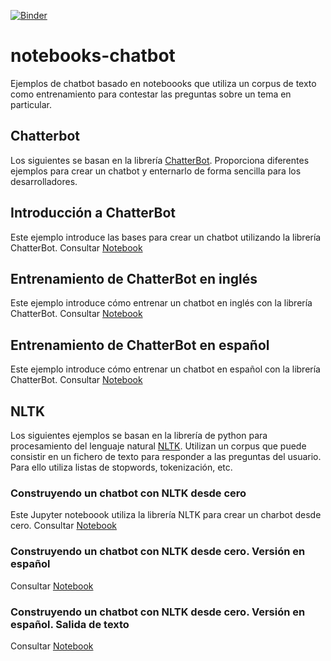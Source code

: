 [![Binder](https://mybinder.org/badge_logo.svg)](https://mybinder.org/v2/gh/hibernator11/notebooks-chatbot/master)


# notebooks-chatbot
Ejemplos de chatbot basado en noteboooks que utiliza un corpus de texto como entrenamiento para contestar las preguntas sobre un tema en particular. 


## Chatterbot
Los siguientes se basan en la librería [ChatterBot](https://pypi.org/project/ChatterBot/). Proporciona diferentes ejemplos para crear un chatbot y enternarlo de forma sencilla para los desarrolladores.

## Introducción a ChatterBot
Este ejemplo introduce las bases para crear un chatbot utilizando la librería ChatterBot. Consultar [Notebook](https://nbviewer.org/github/hibernator11/notebooks-chatbot/blob/master/Ejemplo-chatterbot.ipynb)

## Entrenamiento de ChatterBot en inglés
Este ejemplo introduce cómo entrenar un chatbot en inglés con la librería ChatterBot. Consultar [Notebook](https://nbviewer.org/github/hibernator11/notebooks-chatbot/blob/master/Ejemplo-chatterbot-entrenamiento-ingles.ipynb)

## Entrenamiento de ChatterBot en español
Este ejemplo introduce cómo entrenar un chatbot en español con la librería ChatterBot. Consultar [Notebook](https://nbviewer.org/github/hibernator11/notebooks-chatbot/blob/master/Ejemplo-chatterbot-entrenamiento-espanol.ipynb)


## NLTK
Los siguientes ejemplos se basan en la librería de python para procesamiento del lenguaje natural [NLTK](https://www.nltk.org/). Utilizan un corpus que puede consistir en un fichero de texto para responder a las preguntas del usuario. Para ello utiliza listas de stopwords, tokenización, etc.

### Construyendo un chatbot con NLTK desde cero
Este Jupyter noteboook utiliza la librería NLTK para crear un charbot desde cero. Consultar [Notebook](https://nbviewer.org/github/hibernator11/notebooks-chatbot/blob/master/NLTKChatbot.ipynb)

### Construyendo un chatbot con NLTK desde cero. Versión en español
Consultar [Notebook](https://nbviewer.org/github/hibernator11/notebooks-chatbot/blob/master/NLTKChatbot-es.ipynb)

### Construyendo un chatbot con NLTK desde cero. Versión en español. Salida de texto
Consultar [Notebook](https://nbviewer.org/github/hibernator11/notebooks-chatbot/blob/master/NLTKChatbot-es-print.ipynb)
